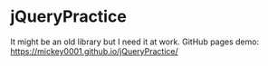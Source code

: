 # jQueryPractice
It might be an old library but I need it at work.
GitHub pages demo: https://mickey0001.github.io/jQueryPractice/
